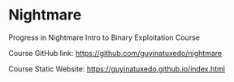 # Nightmare
Progress in Nightmare Intro to Binary Exploitation Course

Course GitHub link: https://github.com/guyinatuxedo/nightmare

Course Static Website: https://guyinatuxedo.github.io/index.html